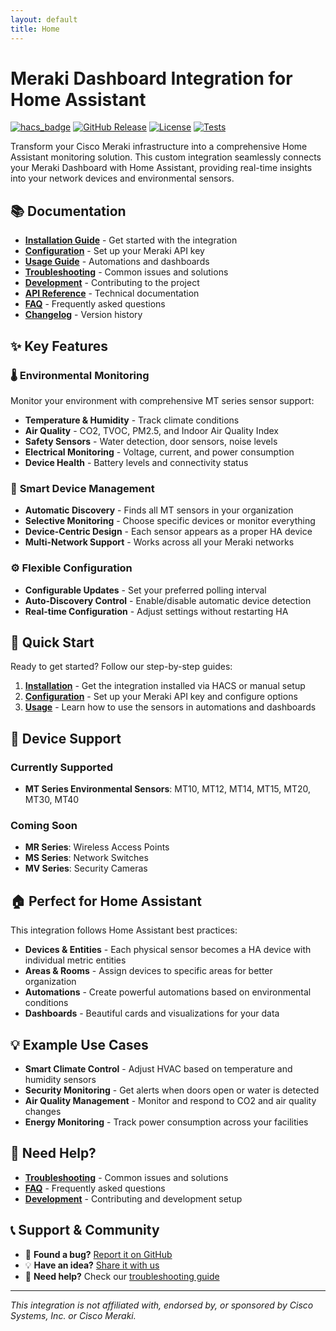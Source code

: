 ```yaml
---
layout: default
title: Home
---
```


# Meraki Dashboard Integration for Home Assistant

[![hacs_badge](https://img.shields.io/badge/HACS-Custom-41BDF5.svg)](https://github.com/hacs/integration)
[![GitHub Release](https://img.shields.io/github/release/rknightion/meraki-dashboard-ha.svg?style=flat-square)](https://github.com/rknightion/meraki-dashboard-ha/releases)
[![License](https://img.shields.io/github/license/rknightion/meraki-dashboard-ha.svg?style=flat-square)](LICENSE)
[![Tests](https://github.com/rknightion/meraki-dashboard-ha/workflows/Tests/badge.svg)](https://github.com/rknightion/meraki-dashboard-ha/actions/workflows/tests.yml)

Transform your Cisco Meraki infrastructure into a comprehensive Home Assistant monitoring solution. This custom integration seamlessly connects your Meraki Dashboard with Home Assistant, providing real-time insights into your network devices and environmental sensors.

## 📚 Documentation

- **[Installation Guide](installation.md)** - Get started with the integration
- **[Configuration](configuration.md)** - Set up your Meraki API key  
- **[Usage Guide](usage.md)** - Automations and dashboards
- **[Troubleshooting](troubleshooting.md)** - Common issues and solutions
- **[Development](development.md)** - Contributing to the project
- **[API Reference](api-reference.md)** - Technical documentation
- **[FAQ](faq.md)** - Frequently asked questions
- **[Changelog](changelog.md)** - Version history

## ✨ Key Features

### 🌡️ **Environmental Monitoring**
Monitor your environment with comprehensive MT series sensor support:
- **Temperature & Humidity** - Track climate conditions
- **Air Quality** - CO2, TVOC, PM2.5, and Indoor Air Quality Index
- **Safety Sensors** - Water detection, door sensors, noise levels
- **Electrical Monitoring** - Voltage, current, and power consumption
- **Device Health** - Battery levels and connectivity status

### 🔄 **Smart Device Management**
- **Automatic Discovery** - Finds all MT sensors in your organization
- **Selective Monitoring** - Choose specific devices or monitor everything
- **Device-Centric Design** - Each sensor appears as a proper HA device
- **Multi-Network Support** - Works across all your Meraki networks

### ⚙️ **Flexible Configuration**
- **Configurable Updates** - Set your preferred polling interval
- **Auto-Discovery Control** - Enable/disable automatic device detection
- **Real-time Configuration** - Adjust settings without restarting HA

## 🚀 Quick Start

Ready to get started? Follow our step-by-step guides:

1. **[Installation](installation.md)** - Get the integration installed via HACS or manual setup
2. **[Configuration](configuration.md)** - Set up your Meraki API key and configure options
3. **[Usage](usage.md)** - Learn how to use the sensors in automations and dashboards

## 📱 Device Support

### Currently Supported
- **MT Series Environmental Sensors**: MT10, MT12, MT14, MT15, MT20, MT30, MT40

### Coming Soon
- **MR Series**: Wireless Access Points
- **MS Series**: Network Switches  
- **MV Series**: Security Cameras

## 🏠 Perfect for Home Assistant

This integration follows Home Assistant best practices:

- **Devices & Entities** - Each physical sensor becomes a HA device with individual metric entities
- **Areas & Rooms** - Assign devices to specific areas for better organization
- **Automations** - Create powerful automations based on environmental conditions
- **Dashboards** - Beautiful cards and visualizations for your data

## 💡 Example Use Cases

- **Smart Climate Control** - Adjust HVAC based on temperature and humidity sensors
- **Security Monitoring** - Get alerts when doors open or water is detected
- **Air Quality Management** - Monitor and respond to CO2 and air quality changes
- **Energy Monitoring** - Track power consumption across your facilities

## 🔧 Need Help?

- **[Troubleshooting](troubleshooting.md)** - Common issues and solutions
- **[FAQ](faq.md)** - Frequently asked questions
- **[Development](development.md)** - Contributing and development setup

## 📞 Support & Community

- 🐛 **Found a bug?** [Report it on GitHub](https://github.com/rknightion/meraki-dashboard-ha/issues)
- 💡 **Have an idea?** [Share it with us](https://github.com/rknightion/meraki-dashboard-ha/discussions)
- 📖 **Need help?** Check our [troubleshooting guide](troubleshooting.md)

---

*This integration is not affiliated with, endorsed by, or sponsored by Cisco Systems, Inc. or Cisco Meraki.* 